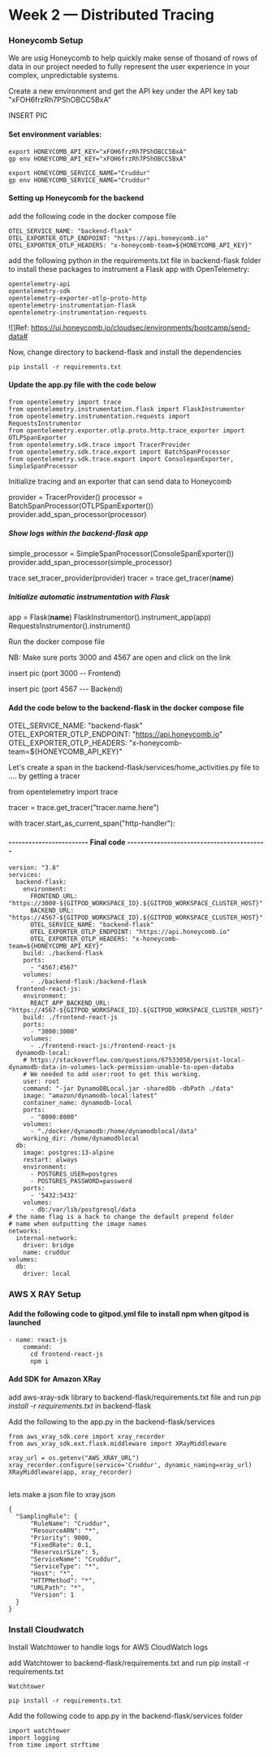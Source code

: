 # Week 2 — Distributed Tracing

### Honeycomb Setup

We are usig Honeycomb to help quickly make sense of thosand of rows of data in our project needed to fully represent the user experience in your complex, unpredictable systems.

Create a new environment and get the API key under the API key tab "xFOH6frzRh7PShOBCC5BxA"

INSERT PIC

#### Set environment variables:

```
export HONEYCOMB_API_KEY="xFOH6frzRh7PShOBCC5BxA"
gp env HONEYCOMB_API_KEY="xFOH6frzRh7PShOBCC5BxA"
```
```
export HONEYCOMB_SERVICE_NAME="Cruddur"
gp env HONEYCOMB_SERVICE_NAME="Cruddur"
```

#### Setting up Honeycomb for the backend

add the following code in the docker compose file

```
OTEL_SERVICE_NAME: "backend-flask"
OTEL_EXPORTER_OTLP_ENDPOINT: "https://api.honeycomb.io"
OTEL_EXPORTER_OTLP_HEADERS: "x-honeycomb-team=${HONEYCOMB_API_KEY}"
```

add the following python in the requirements.txt file in backend-flask folder to install these packages to instrument a Flask app with OpenTelemetry:

``` 
opentelemetry-api 
opentelemetry-sdk 
opentelemetry-exporter-otlp-proto-http 
opentelemetry-instrumentation-flask 
opentelemetry-instrumentation-requests
```

![]Ref: https://ui.honeycomb.io/cloudsec/environments/bootcamp/send-data#

Now, change directory to backend-flask and install the dependencies

```
pip install -r requirements.txt
```

#### Update the app.py file with the code below

```
from opentelemetry import trace
from opentelemetry.instrumentation.flask import FlaskInstrumentor
from opentelemetry.instrumentation.requests import RequestsInstrumentor
from opentelemetry.exporter.otlp.proto.http.trace_exporter import OTLPSpanExporter
from opentelemetry.sdk.trace import TracerProvider
from opentelemetry.sdk.trace.export import BatchSpanProcessor
from opentelemetry.sdk.trace.export import ConsolepanExporter, SimpleSpanProcessor
```

Initialize tracing and an exporter that can send data to Honeycomb

provider = TracerProvider()
processor = BatchSpanProcessor(OTLPSpanExporter())
provider.add_span_processor(processor)

##### Show logs within the backend-flask app

simple_processor = SimpleSpanProcessor(ConsoleSpanExporter())
provider.add_span_processor(simple_processor)

trace.set_tracer_provider(provider)
tracer = trace.get_tracer(__name__)

##### Initialize automatic instrumentation with Flask

app = Flask(__name__)
FlaskInstrumentor().instrument_app(app)
RequestsInstrumentor().instrument()

Run the docker compose file

NB: Make sure ports 3000 and 4567 are open and click on the link

insert pic (port 3000 -- Frontend)

insert pic (port 4567 --- Backend)

 #### Add the code below to the backend-flask in the docker compose file
 
 OTEL_SERVICE_NAME: "backend-flask"
 OTEL_EXPORTER_OTLP_ENDPOINT: "https://api.honeycomb.io"
 OTEL_EXPORTER_OTLP_HEADERS: "x-honeycomb-team=${HONEYCOMB_API_KEY}"


Let's create a span in the backend-flask/services/home_activities.py file to .... by getting a tracer


from opentelemetry import trace

tracer = trace.get_tracer("tracer.name.here")

with tracer.start_as_current_span("http-handler"):

#### ------------------------ Final code ------------------------------------------

```
version: "3.8"
services:
  backend-flask:
    environment:
      FRONTEND_URL: "https://3000-${GITPOD_WORKSPACE_ID}.${GITPOD_WORKSPACE_CLUSTER_HOST}"
      BACKEND_URL: "https://4567-${GITPOD_WORKSPACE_ID}.${GITPOD_WORKSPACE_CLUSTER_HOST}"
      OTEL_SERVICE_NAME: "backend-flask"
      OTEL_EXPORTER_OTLP_ENDPOINT: "https://api.honeycomb.io"
      OTEL_EXPORTER_OTLP_HEADERS: "x-honeycomb-team=${HONEYCOMB_API_KEY}"
    build: ./backend-flask
    ports:
      - "4567:4567"
    volumes:
      - ./backend-flask:/backend-flask
  frontend-react-js:
    environment:
      REACT_APP_BACKEND_URL: "https://4567-${GITPOD_WORKSPACE_ID}.${GITPOD_WORKSPACE_CLUSTER_HOST}"
    build: ./frontend-react-js
    ports:
      - "3000:3000"
    volumes:
      - ./frontend-react-js:/frontend-react-js
  dynamodb-local:
    # https://stackoverflow.com/questions/67533058/persist-local-dynamodb-data-in-volumes-lack-permission-unable-to-open-databa
    # We needed to add user:root to get this working.
    user: root
    command: "-jar DynamoDBLocal.jar -sharedDb -dbPath ./data"
    image: "amazon/dynamodb-local:latest"
    container_name: dynamodb-local
    ports:
      - "8000:8000"
    volumes:
      - "./docker/dynamodb:/home/dynamodblocal/data"
    working_dir: /home/dynamodblocal
  db:
    image: postgres:13-alpine
    restart: always
    environment:
      - POSTGRES_USER=postgres
      - POSTGRES_PASSWORD=password
    ports:
      - '5432:5432'
    volumes: 
      - db:/var/lib/postgresql/data
# the name flag is a hack to change the default prepend folder
# name when outputting the image names
networks: 
  internal-network:
    driver: bridge
    name: cruddur
volumes:
  db:
    driver: local
```
### AWS X RAY Setup

#### Add the following code to gitpod.yml file to install npm when gitpod is launched

```
- name: react-js
    command:
      cd frontend-react-js
      npm i	  
```

#### Add SDK for Amazon XRay

add aws-xray-sdk library to backend-flask/requirements.txt file and run *pip install -r requirements.txt* in backend-flask

Add the following to the app.py in the backend-flask/services

```
from aws_xray_sdk.core import xray_recorder
from aws_xray_sdk.ext.flask.middleware import XRayMiddleware

xray_url = os.getenv("AWS_XRAY_URL")
xray_recorder.configure(service='Cruddur', dynamic_naming=xray_url)
XRayMiddleware(app, xray_recorder)
 
```
lets make a json file to xray.json

```
{
  "SamplingRule": {
      "RuleName": "Cruddur",
      "ResourceARN": "*",
      "Priority": 9000,
      "FixedRate": 0.1,
      "ReservoirSize": 5,
      "ServiceName": "Cruddur",
      "ServiceType": "*",
      "Host": "*",
      "HTTPMethod": "*",
      "URLPath": "*",
      "Version": 1
  }
}

```
### Install Cloudwatch

Install Watchtower to handle logs for AWS CloudWatch logs

add Watchtower to backend-flask/requirements.txt and run pip install -r requirements.txt

```
Watchtower
```

```
pip install -r requirements.txt
```

Add the following code to app.py in the backend-flask/services folder

```
import watchtower
import logging
from time import strftime
```

